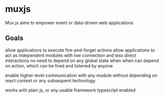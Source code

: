 # muxjs
Mux.js aims to empower event or data-driven web applications

## Goals
allow applications to execute fire-and-forget actions
allow applications to act as independent modules with low connection and less direct interactions
no need to depend on any global state when when can depend on action, which can be fired and listened by anyone

enable higher-level communication with any module without depending on react context or any subsequent technology

works with plain js, or any usable framework
typescript enabled